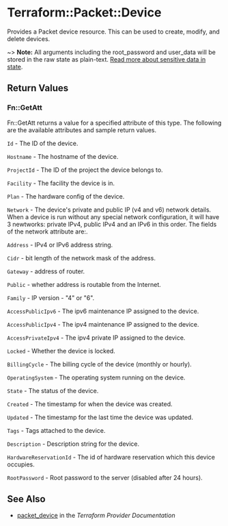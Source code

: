 # Terraform::Packet::Device

Provides a Packet device resource. This can be used to create,
modify, and delete devices.

~> **Note:** All arguments including the root_password and user_data will be stored in
 the raw state as plain-text.
[Read more about sensitive data in state](/docs/state/sensitive-data.html).

## Return Values

### Fn::GetAtt

Fn::GetAtt returns a value for a specified attribute of this type. The following are the available attributes and sample return values.

`Id` - The ID of the device.

`Hostname` - The hostname of the device.

`ProjectId` - The ID of the project the device belongs to.

`Facility` - The facility the device is in.

`Plan` - The hardware config of the device.

`Network` - The device's private and public IP (v4 and v6) network details. When a device is run without any special network configuration, it will have 3 newtworks: private IPv4, public IPv4 and an IPv6 in this order. The fields of the network attribute are:.

`Address` - IPv4 or IPv6 address string.

`Cidr` - bit length of the network mask of the address.

`Gateway` - address of router.

`Public` - whether address is routable from the Internet.

`Family` - IP version - "4" or "6".

`AccessPublicIpv6` - The ipv6 maintenance IP assigned to the device.

`AccessPublicIpv4` - The ipv4 maintenance IP assigned to the device.

`AccessPrivateIpv4` - The ipv4 private IP assigned to the device.

`Locked` - Whether the device is locked.

`BillingCycle` - The billing cycle of the device (monthly or hourly).

`OperatingSystem` - The operating system running on the device.

`State` - The status of the device.

`Created` - The timestamp for when the device was created.

`Updated` - The timestamp for the last time the device was updated.

`Tags` - Tags attached to the device.

`Description` - Description string for the device.

`HardwareReservationId` - The id of hardware reservation which this device occupies.

`RootPassword` - Root password to the server (disabled after 24 hours).

## See Also

* [packet_device](https://www.terraform.io/docs/providers/packet/r/device.html) in the _Terraform Provider Documentation_